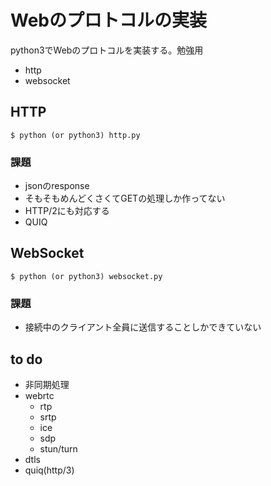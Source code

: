 # Webのプロトコルの実装
python3でWebのプロトコルを実装する。勉強用
- http
- websocket

## HTTP
```
$ python (or python3) http.py
```
### 課題
- jsonのresponse
- そもそもめんどくさくてGETの処理しか作ってない
- HTTP/2にも対応する
- QUIQ

## WebSocket
```
$ python (or python3) websocket.py
```
### 課題
- 接続中のクライアント全員に送信することしかできていない

## to do
- 非同期処理
- webrtc
  - rtp
  - srtp
  - ice
  - sdp
  - stun/turn
- dtls
- quiq(http/3)
